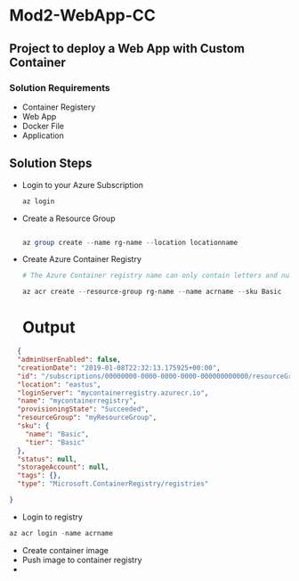 # Mod2-WebApp-CC

## Project to deploy a Web App with Custom Container

### Solution Requirements

- Container Registery
- Web App
- Docker File
- Application

## Solution Steps

- Login to your Azure Subscription
  
  ```powershell
  az login
  ```
- Create a Resource Group
  
  ```powershell 

  az group create --name rg-name --location locationname
  ```

- Create Azure Container Registry
  
  ```powershell
  # The Azure Container registry name can only contain letters and numbers.

  az acr create --resource-group rg-name --name acrname --sku Basic
  
  ```

  # Output

```json
  {
  "adminUserEnabled": false,
  "creationDate": "2019-01-08T22:32:13.175925+00:00",
  "id": "/subscriptions/00000000-0000-0000-0000-000000000000/resourceGroups/myResourceGroup/providers/Microsoft.ContainerRegistry/registries/mycontainerregistry",
  "location": "eastus",
  "loginServer": "mycontainerregistry.azurecr.io",
  "name": "mycontainerregistry",
  "provisioningState": "Succeeded",
  "resourceGroup": "myResourceGroup",
  "sku": {
    "name": "Basic",
    "tier": "Basic"
  },
  "status": null,
  "storageAccount": null,
  "tags": {},
  "type": "Microsoft.ContainerRegistry/registries"

}
```

- Login to registry

```powershell
az acr login -name acrname
```

- Create container image 
- Push image to container registry
- 